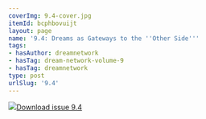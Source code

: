 ```yaml
---
coverImg: 9.4-cover.jpg
itemId: bcphbovuijt
layout: page
name: '9.4: Dreams as Gateways to the ''Other Side'''
tags:
- hasAuthor: dreamnetwork
- hasTag: dream-network-volume-9
- hasTag: dreamnetwork
type: post
urlSlug: '9.4'
---
```

<img class="card-journal-img" src="../images/9.4-rect.jpg"/><a href="../files/pdfs/Volume_9/9.4-Dream-Network-Journal-Vol-9-No-4.pdf" download="">Download issue 9.4</a>